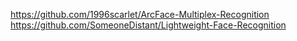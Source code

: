 https://github.com/1996scarlet/ArcFace-Multiplex-Recognition
https://github.com/SomeoneDistant/Lightweight-Face-Recognition
